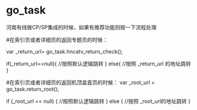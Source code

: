 # go_task

河南有线做CP/SP集成的时候，如果有推荐功能则按一下流程处理

<script src="go_task.js"></script>

#在索引页或者详细页的返回专题页的时候：

var _return_url= go_task.hncatv_return_check();

if(_return_url==null){
//按照默认逻辑跳转
}
else{
//按照 _return_url 的地址跳转
}



#在索引页或者详细页的返回机顶盒首页的时候：
var _root_url = go_task.return_root();

if (_root_url == null) {
    //按照默认逻辑跳转
}
else {
    //按照 _root_url的地址跳转
}
